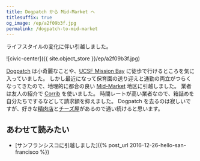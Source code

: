 ```yaml
---
title: Dogpatch から Mid-Market へ
titlesuffix: true
og_image: /ep/a2f09b3f.jpg
permalink: /dogpatch-to-mid-market
---
```


ライフスタイルの変化に伴い引越しました。

![civic-center]({{ site.object_store }}/ep/a2f09b3f.jpg)

[Dogpatch](https://en.wikipedia.org/wiki/Dogpatch,_San_Francisco) は小奇麗なことや、[UCSF Mission Bay](http://www.ucsfmissionbayhospitals.org) に徒歩で行けるところを気に入っていました。
しかし最近になって保育園の送り迎えと通勤の両立がつらくなってきたので、地理的に都合の良い [Mid-Market](https://en.wikipedia.org/wiki/Mid-Market,_San_Francisco) 地区に引越しました。
業者は友人の紹介で [Corrib](https://www.yelp.com/biz/corrib-moving-and-storage-san-francisco-5) を使いました。
時間レートが高い業者なので、箱詰めを自分たちでするなどして請求額を抑えました。
Dogpatch を去るのは寂しいですが、好きな[精肉店](https://www.yelp.com/biz/oliviers-butchery-san-francisco)と[チーズ屋](https://www.yelp.com/biz/la-fromagerie-cheese-shop-san-francisco-2)があるので通い続けると思います。

## あわせて読みたい

- [サンフランシスコに引越しました]({% post_url 2016-12-26-hello-san-francisco %})
